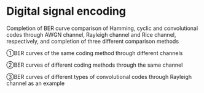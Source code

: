 # Digital signal encoding

Completion of BER curve comparison of Hamming, cyclic and convolutional codes through AWGN channel, Rayleigh channel and Rice channel, respectively, and completion of three different comparison methods

①BER curves of the same coding method through different channels

②BER curves of different coding methods through the same channel

③BER curves of different types of convolutional codes through Rayleigh channel as an example
